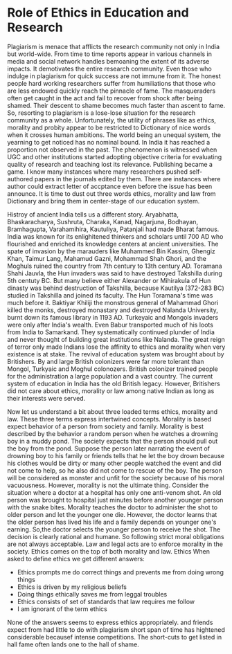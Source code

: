 # Role of Ethics in Education and Research

Plagiarism is menace that afflicts the research community not only in India but world-wide. From time to time reports appear in various channels
in media and social network handles bemoaning the extent of its adverse impacts. It demotivates the entire research community. Even those who
indulge in plagiarism for quick success are not immune from it. The honest people hard working researchers suffer from humiliations that those
who are less endowed quickly reach the pinnacle of fame. The masqueraders often get caught in the act and fail to recover
from shock after being shamed. Their descent to shame becomes much faster than ascent to fame. So, resorting to plagiarism is a lose-lose situation
for the research community as a whole. Unfortunately, the  utility of phrases like as ethics, morality and probity appear to be restricted
to Dictionary of nice words when it crosses human ambitions. The world being an unequal system, the yearning to get noticed has no 
nominal bound. In India it has reached a proportion not observed in the past. The phenomenon is witnessed when UGC and other institutions started
adopting objective criteria for evaluating quality of research and teaching lost its relevance. Publishing became a game. I know many instances
where many researchers pushed self-authored papers in the journals edited by them. There are instances where author could extract letter of 
accptance even before the issue has been announce. It is time to dust out three words ethics, morality and law
from Dictionary and bring them in center-stage of our education system. 

Histroy of ancient India tells us a different story. Aryabhatta, Bhaskaracharya, Sushruta, Charaka, Kanad, Nagarjuna, Bodhayan, Bramhagupta, 
Varahamihira, Kautuliya, Patanjali had made Bharat famous. India was known for its enlighitened thinkers and scholars until 700 AD who flourished
and enriched its knowledge centers at ancient universities. The spate of invasion by the marauders like Muhammed Bin Kassim, Ghengiz Khan, Taimur 
Lang,  Mahamud Gazni, Mohammad Shah Ghori, and the Moghuls ruined the country from 7th century to 13th century AD. Toramana Shahi Jauvla, the Hun
invaders was said to have destroyed Takshilla during 5th centuty BC. But many believe either Alexander or Mihirakula of Hun dinasty was behind 
destruction of Takshilla, because Kautilya (372-283 BC) studied in Takshilla and joined its faculty. The Hun Toramana's time was much before it. 
Baktiyar Khiliji the monstrous general of Mahammad Ghori killed the monks, destroyed monastary and destroyed Nalanda University, burnt down
its famous library in 1193 AD. Turkeyaic and Mongols invaders were only after India's wealth. 
Even Babur transported much of his loots from India to Samarkand. They systematically continued plunder of India and never thought of building
great institutions like Nalanda. The great reign of terror only made Indians lose the affinity to ethics and morality when very existence 
is at stake. The revival of education system was brought about by Britishers. By and large British colonizers were far more tolerant than 
Mongol, Turkyaic and Moghul colonozers. British colonizer trained people for the administration a large population and a vast country. The current 
system of education in India has the old British legacy. However, Britishers did not care about ethics, morality or law among native Indian
as long as their interests were served. 

Now let us understand a bit about three loaded terms ethics, morality and law. These three terms express intertwined concepts. Morality is based
expect behavior of a person from society and family. Morality is best described by the behavior a random person when he watches a drowning boy in 
a muddy pond. The society expects that the person should pull out the boy from the pond.  Suppose the person later narrating the event of 
drowning boy to his family or friends tells that he let the boy drown because his clothes would be dirty or many other people watched the event
and did not come to help, so he also did not come to rescue of the boy. The person will be considered as monster and unfit for the society 
because of his moral vacuousness. However, morality is not the ultimate thing. Consider the situation where a doctor at a hospital has only 
one anti-venom shot. An old person was brought to hospital just minutes before another younger person with the snake bites. Morality teaches
the doctor to administer the shot to older person and let the younger one die. However, the doctor learns that the older person has lived his
life and a family depends on younger one's earning. So,the doctor selects the younger person to receive the shot. The decision is clearly
rational and humane. So following strict moral obligations are not always acceptable. Law and legal acts are to enforce morality in the society.
Ethics comes on the top of both morality and law. Ethics When asked to define ethics we get different answers:

<ul>
  <li>Ethics prompts me do correct things and prevents me from doing wrong things</li>
  <li>Ethics is driven by my religious beliefs</li>
  <li>Doing things ethically saves me from leggal troubles</li>
  <li>Ethics consists of set of standards that law requires me follow</li>
  <li>I am ignorant of the term ethics</li>
</ul>
None of the answers seems to express ethics appropriately. 
and friends expect from had little to do with plagiarism short span of time has hightened considerable becausef intense competitions. The short-cuts to get listed in hall fame often lands one
to the hall of shame. 
